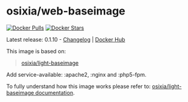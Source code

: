 # osixia/web-baseimage

[![Docker Pulls](https://img.shields.io/docker/pulls/osixia/web-baseimage.svg)][hub]
[![Docker Stars](https://img.shields.io/docker/stars/osixia/web-baseimage.svg)][hub]

[hub]: https://hub.docker.com/r/osixia/web-baseimage/

Latest release: 0.1.10 - [Changelog](CHANGELOG.md) | [Docker Hub](https://hub.docker.com/r/osixia/web-baseimage) 

This image is based on:
> [osixia/light-baseimage](https://github.com/osixia/docker-light-baseimage)

Add service-available: :apache2, :nginx and :php5-fpm.

To fully understand how this image works please refer to: [osixia/light-baseimage documentation](https://github.com/osixia/docker-light-baseimage).
